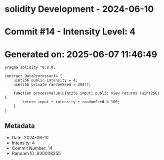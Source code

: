 ﻿# solidity Development - 2024-06-10
# Commit #14 - Intensity Level: 4
# Generated on: 2025-06-07 11:46:49
```solidity
pragma solidity ^0.8.0;

contract DataProcessor14 {
    uint256 public intensity = 4;
    uint256 private randomSeed = 39477;

    function processValue(uint256 input) public view returns (uint256) {
        return input * intensity + randomSeed % 100;
    }
}
```
## Metadata
- Date: 2024-06-10
- Intensity: 4
- Commit Number: 14
- Random ID: 930008355
